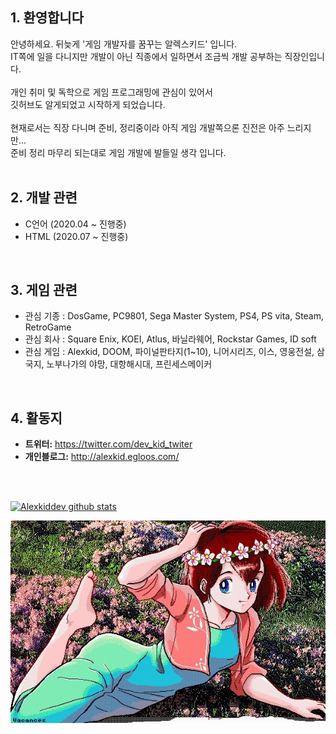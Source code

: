 


## 1. 환영합니다

안녕하세요. 뒤늦게 '게임 개발자를 꿈꾸는 알렉스키드' 입니다.<br>
IT쪽에 일을 다니지만 개발이 아닌 직종에서 일하면서 조금씩 개발 공부하는 직장인입니다.<br>
<br>
개인 취미 및 독학으로 게임 프로그래밍에 관심이 있어서 <br>
깃허브도 알게되었고 시작하게 되었습니다.<br>
<br>
현재로서는 직장 다니며 준비, 정리중이라 아직 게임 개발쪽으론 진전은 아주 느리지만... <br> 
준비 정리 마무리 되는대로 게임 개발에 발들일 생각 입니다.<br>
<br>

## 2. 개발 관련
* C언어 (2020.04 ~ 진행중)
* HTML  (2020.07 ~ 진행중)
<br>

## 3. 게임 관련 
* 관심 기종 : DosGame, PC9801, Sega Master System, PS4, PS vita, Steam, RetroGame
* 관심 회사 : Square Enix, KOEI, Atlus, 바닐라웨어, Rockstar Games, ID soft
* 관심 게임 : Alexkid, DOOM, 파이널판타지(1~10), 니어시리즈, 이스, 영웅전설,
              삼국지, 노부나가의 야망, 대항해시대, 프린세스메이커
<br>

## 4. 활동지
* **트위터:** <https://twitter.com/dev_kid_twiter>
* **개인블로그:** <http://alexkid.egloos.com/>



<br>
<br>


[![Alexkiddev github stats](https://github-readme-stats.vercel.app/api?username=alexkiddev)](https://github.com/anuraghazra/github-readme-stats)

![대문](https://github.com/alexkiddev/alexkiddev/blob/master/mainpic.jpg)
